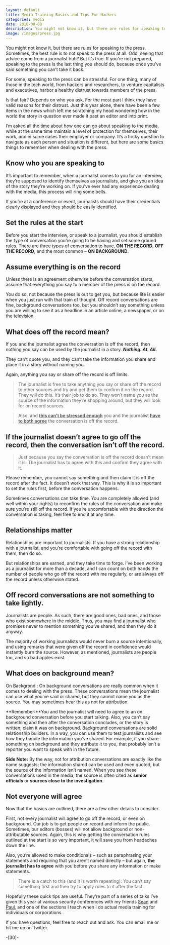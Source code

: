 ```yaml
---
layout: default
title: Media Training Basics and Tips For Hackers
categories: media
date: 2018-08-08
description: You might not know it, but there are rules for speaking to the press. Sometimes, the best rule is to not speak to them at all.
image: /images/press.jpg
---
```


You might not know it, but there are rules for speaking to the press. Sometimes, the best rule is to not speak to the press at all. Odd, seeing that advice come from a journalist huh? But it’s true. If you’re not prepared, speaking to the press is the last thing you should do, because once you’ve said something you can’t take it back.

For some, speaking to the press can be stressful. For one thing, many of those in the tech world, from hackers and researchers, to venture capitalists and executives, harbor a healthy distrust towards members of the press.

Is that fair? Depends on who you ask. For the most part I think they have valid reasons for their distrust. Just this year alone, there have been a few items in the news which left me scratching my head wondering how in the world the story in question ever made it past an editor and into print.

I’m asked all the time about how one can go about speaking to the media, while at the same time maintain a level of protection for themselves, their work, and in some cases their employer or company. It’s a tricky question to navigate as each person and situation is different, but here are some basics things to remember when dealing with the press.

## Know who you are speaking to

It’s important to remember, when a journalist comes to you for an interview, they’re supposed to identify themselves as journalists, and give you an idea of the story they’re working on. If you’ve ever had any experience dealing with the media, this process will ring some bells.

If you’re at a conference or event, journalists should have their credentials clearly displayed and they should be easily identified.

## Set the rules at the start

Before you start the interview, or speak to a journalist, you should establish the type of conversation you’re going to be having and set some ground rules. There are three types of conversation to have, **ON THE RECORD**, **OFF THE RECORD**, and the most common – **ON BACKGROUND**.

## Assume everything is on the record
Unless there is an agreement otherwise before the conversation starts, assume that everything you say to a member of the press is on the record.

You do so, not because the press is out to get you, but because life is easier when you just run with that train of thought. Off record conversations are fine, background conversations too, but you shouldn’t say something unless you are willing to see it as a headline in an article online, a newspaper, or on the television.

## What does off the record mean?
If you and the journalist agree the conversation is off the record, then nothing you say can be used by the journalist in a story. **_Nothing. At. All._**

They can’t quote you, and they can’t take the information you share and place it in a story without naming you.

Again, anything you say or share off the record is off limits.

>The journalist is free to take anything you say or share off the record to other sources and try and get them to confirm it on the record. They will do this. It’s their job to do so. They won’t name you as the source of the information they’re shopping around, but they will look for on record sources.

>Also, and <b><u>this can’t be stressed enough</u></b> you and the journalist <b><u>have to both agree</u></b> the conversation is off the record.

## If the journalist doesn’t agree to go off the record, then the conversation isn’t off the record.

>Just because you say the conversation is off the record doesn’t mean it is. The journalist has to agree with this and confirm they agree with it.

Please remember, you cannot say something and then claim it is off the record after the fact. It doesn’t work that way. This is why it is so important to set the rules first, before the conversation happens.

Sometimes conversations can take time. You are completely allowed (and well within your rights) to reconfirm the rules of the conversation and make sure you’re still off the record. If you’re uncomfortable with the direction the conversation is taking, feel free to end it at any time.

## Relationships matter

Relationships are important to journalists. If you have a strong relationship with a journalist, and you’re comfortable with going off the record with them, then do so.

But relationships are earned, and they take time to forge. I’ve been working as a journalist for more than a decade, and I can count on both hands the number of people who go off the record with me regularly, or are always off the record unless otherwise stated.

## Off record conversations are not something to take lightly.

Journalists are people. As such, there are good ones, bad ones, and those who exist somewhere in the middle. Thus, you may find a journalist who promises never to mention something you’ve shared, and then they do it anyway.

The majority of working journalists would never burn a source intentionally, and using remarks that were given off the record in confidence would instantly burn the source. However, as mentioned, journalists are people too, and so bad apples exist.

## What does on background mean?
On Backgrond
:	On background conversations are really common when it comes to dealing with the press. These conversations mean the journalist can use what you’ve said or shared, but they cannot name you as the source. You may sometimes hear this as not for attribution.

**Remember:**You and the journalist will need to agree to an on background conversation before you start talking. Also, you can’t say something and then after the conversation concludes, or the story is written, claim it was on background.
Background conversations are solid relationship builders. In a way, you can use them to test journalists and see how they handle the information you’ve shared. For example, if you share something on background and they attribute it to you, that probably isn’t a reporter you want to speak with in the future.

**Side Note:** By the way, not for attribution conversations are exactly like the name suggests; the information shared can be used and even quoted, but the source of the information isn’t named. When you see these conversations used in the media, the source is often cited as **senior officials** or **sources close to the investigation**.

## Not everyone will agree

Now that the basics are outlined, there are a few other details to consider.

First, not every journalist will agree to go off the record, or even on background. Our job is to get people on record and inform the public. Sometimes, our editors (bosses) will not allow background or non-attributable sources. Again, this is why getting the conversation rules outlined at the start is so very important, it will save you from headaches down the line.

Also, you’re allowed to make conditionals – such as paraphrasing your statements and requiring that you aren’t named directly – but again, **the journalist has to agree** with you before you share any information or make statements.

>There is a catch to this (and it is worth repeating): You can’t say something first and then try to apply rules to it after the fact.

Hopefully these quick tips are useful. They’re part of a series of talks I’ve given this year at various security conferences with my friends [Sean][1] and [Paul][2], and one of the sections I teach when I do actual media training for individuals or corporations.

If you have questions, feel free to reach out and ask. You can email me or hit me up on Twitter.

-[30]-

[1]:https://twitter.com/thepacketrat
[2]:https://twitter.com/snd_wagenseil
